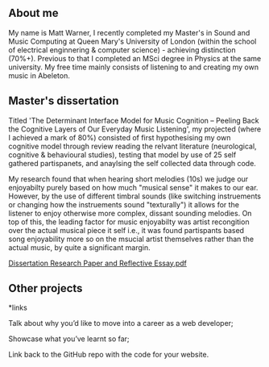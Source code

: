 ## About me

My name is Matt Warner, I recently completed my Master's in Sound and Music Computing at Queen Mary's University of London (within the school of electrical enginnering & computer science) - achieving distinction (70%+). Previous to that I completed an MSci degree in Physics at the same university. My free time mainly consists of listening to and creating my own music in Abeleton.

## Master's dissertation

Titled 'The Determinant Interface Model for Music Cognition – Peeling Back the Cognitive Layers of Our Everyday Music Listening', my projected (where I achieved a mark of 80%) consisted of first hypothesising my own cognitive model through review reading the relvant literature (neurological, cognitive & behavioural studies), testing that model by use of 25 self gathered partispanets, and anaylsing the self collected data through code.

My research found that when hearing short melodies (10s) we judge our enjoyabilty purely based on how much "musical sense" it makes to our ear. However, by the use of different timbral sounds (like switching instruements or changing how the instruements sound "texturally") it allows for the listener to enjoy otherwise more complex, dissant sounding melodies. On top of this, the leading factor for music enjoyabilty was artist recongition over the actual musical piece it self i.e., it was found partispants based song enjoyability more so on the msucial artist themselves rather than the actual music, by quite a significant margin. 

[Dissertation Research Paper and Reflective Essay.pdf](https://github.com/warner-d-m/warner-d-m.github.io/files/13631599/Dissertation.Research.Paper.and.Reflective.Essay.pdf)


## Other projects

*links

Talk about why you’d like to move into a career as a web developer;


Showcase what you’ve learnt so far;


Link back to the GitHub repo with the code for your website.
